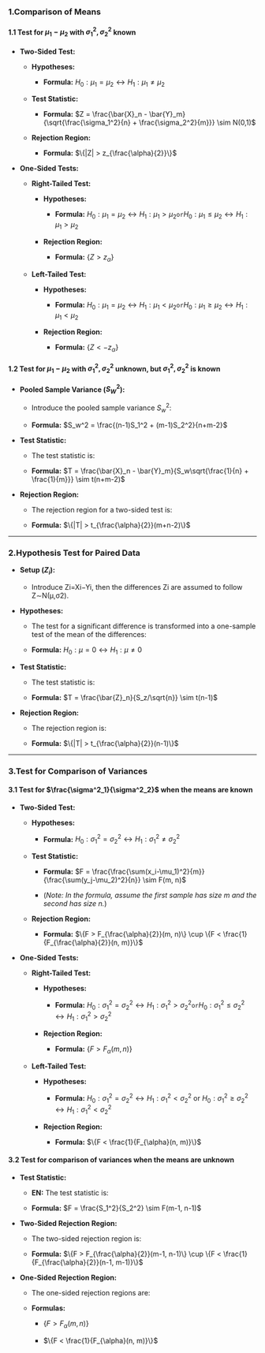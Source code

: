 ### 1.Comparison of Means

#### 1.1 Test for $\mu_1-\mu_2$ with $\sigma^2_1,\sigma^2_2$ known

- **Two-Sided Test:**
    
    - **Hypotheses:**
        
        - **Formula:** $H_0: \mu_1 = \mu_2 \leftrightarrow H_1: \mu_1 \neq \mu_2$
            
    - **Test Statistic:**
        
        - **Formula:** $Z = \frac{\bar{X}_n - \bar{Y}_m}{\sqrt{\frac{\sigma_1^2}{n} + \frac{\sigma_2^2}{m}}} \sim N(0,1)$
            
    - **Rejection Region:**
        
        - **Formula:** $\{|Z| > z_{\frac{\alpha}{2}}\}$
            
- **One-Sided Tests:**
    
    - **Right-Tailed Test:**
        
        - **Hypotheses:**
            
            - **Formula:** $H_0: \mu_1 = \mu_2 \leftrightarrow H_1: \mu_1 > \mu_2$` or `$H_0: \mu_1 \le \mu_2 \leftrightarrow H_1: \mu_1 > \mu_2$
                
        - **Rejection Region:**
            
            - **Formula:** $\{Z > z_{\alpha}\}$
                
    - **Left-Tailed Test:**
        
        - **Hypotheses:**
            
            - **Formula:** $H_0: \mu_1 = \mu_2 \leftrightarrow H_1: \mu_1 < \mu_2$` or `$H_0: \mu_1 \ge \mu_2 \leftrightarrow H_1: \mu_1 < \mu_2$
                
        - **Rejection Region:**
            
            - **Formula:** $\{Z < -z_{\alpha}\}$

#### 1.2 Test for $\mu_1-\mu_2$ with $\sigma^2_1,\sigma^2_2$ unknown, but $\sigma^2_1,\sigma^2_2$ is known

- **Pooled Sample Variance ($S_W^2$):**
    
    - Introduce the pooled sample variance $S_w^2$:
        
    - **Formula:** $S_w^2 = \frac{(n-1)S_1^2 + (m-1)S_2^2}{n+m-2}$
        
- **Test Statistic:**
    
    - The test statistic is:
        
    - **Formula:** $T = \frac{\bar{X}_n - \bar{Y}_m}{S_w\sqrt{\frac{1}{n} + \frac{1}{m}}} \sim t(n+m-2)$
        
- **Rejection Region:**
    
    - The rejection region for a two-sided test is:
        
    - **Formula:** $\{|T| > t_{\frac{\alpha}{2}}(m+n-2)\}$

***
### 2.Hypothesis Test for Paired Data

- **Setup ($Z_i$):**
    
    - Introduce Zi​=Xi​−Yi​, then the differences Zi​ are assumed to follow Z∼N(μ,σ2).
        
- **Hypotheses:**
    
    - The test for a significant difference is transformed into a one-sample test of the mean of the differences:
        
    - **Formula:** $H_0: \mu = 0 \leftrightarrow H_1: \mu \neq 0$
        
- **Test Statistic:**
    
    - The test statistic is:
        
    - **Formula:** $T = \frac{\bar{Z}_n}{S_z/\sqrt{n}} \sim t(n-1)$
        
- **Rejection Region:**
    
    - The rejection region is:
        
    - **Formula:** $\{|T| > t_{\frac{\alpha}{2}}(n-1)\}$

***
### 3.Test for Comparison of Variances

#### 3.1 Test for $\frac{\sigma^2_1}{\sigma^2_2}$​ when the means are known

- **Two-Sided Test:**
    
    - **Hypotheses:**
        
        - **Formula:** $H_0: \sigma_1^2 = \sigma_2^2 \leftrightarrow H_1: \sigma_1^2 \neq \sigma_2^2$
            
    - **Test Statistic:**
        
        - **Formula:** $F = \frac{\frac{\sum(x_i-\mu_1)^2}{m}}{\frac{\sum(y_j-\mu_2)^2}{n}} \sim F(m, n)$
            
        - (_Note: In the formula, assume the first sample has size m and the second has size n._)
            
    - **Rejection Region:**
        
        - **Formula:** $\{F > F_{\frac{\alpha}{2}}(m, n)\} \cup \{F < \frac{1}{F_{\frac{\alpha}{2}}(n, m)}\}$
            
- **One-Sided Tests:**
    
    - **Right-Tailed Test:**
        
        - **Hypotheses:**
            
            - **Formula:** $H_0: \sigma_1^2 = \sigma_2^2 \leftrightarrow H_1: \sigma_1^2 > \sigma_2^2$` or `$H_0: \sigma_1^2 \le \sigma_2^2 \leftrightarrow H_1: \sigma_1^2 > \sigma_2^2$
                
        - **Rejection Region:**
            
            - **Formula:** $\{F > F_{\alpha}(m, n)\}$
                
    - **Left-Tailed Test:**
        
        - **Hypotheses:**
            
            - **Formula:** $H_0: \sigma_1^2 = \sigma_2^2 \leftrightarrow H_1: \sigma_1^2 < \sigma_2^2$ or $H_0: \sigma_1^2 \ge \sigma_2^2 \leftrightarrow H_1: \sigma_1^2 < \sigma_2^2$
                
        - **Rejection Region:**
            
            - **Formula:** $\{F < \frac{1}{F_{\alpha}(n, m)}\}$

#### 3.2 Test for comparison of variances when the means are unknown

- **Test Statistic:**
    
    - **EN:** The test statistic is:
        
    - **Formula:** $F = \frac{S_1^2}{S_2^2} \sim F(m-1, n-1)$
        
- **Two-Sided Rejection Region:**
    
    - The two-sided rejection region is:
        
    - **Formula:** $\{F > F_{\frac{\alpha}{2}}(m-1, n-1)\} \cup \{F < \frac{1}{F_{\frac{\alpha}{2}}(n-1, m-1)}\}$
        
- **One-Sided Rejection Region:**
    
    - The one-sided rejection regions are:
        
    - **Formulas:**
        
        - $\{F > F_{\alpha}(m, n)\}$
            
        - $\{F < \frac{1}{F_{\alpha}(n, m)}\}$
